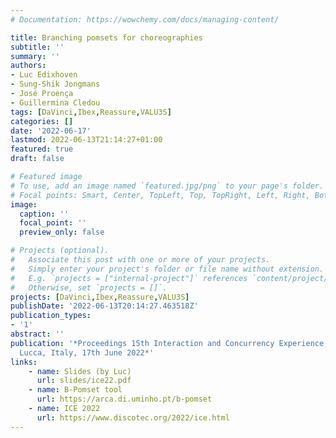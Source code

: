 ```yaml
---
# Documentation: https://wowchemy.com/docs/managing-content/

title: Branching pomsets for choreographies
subtitle: ''
summary: ''
authors:
- Luc Edixhoven
- Sung-Shik Jongmans
- José Proença
- Guillermina Cledou
tags: [DaVinci,Ibex,Reassure,VALU3S]
categories: []
date: '2022-06-17'
lastmod: 2022-06-13T21:14:27+01:00
featured: true
draft: false

# Featured image
# To use, add an image named `featured.jpg/png` to your page's folder.
# Focal points: Smart, Center, TopLeft, Top, TopRight, Left, Right, BottomLeft, Bottom, BottomRight.
image:
  caption: ''
  focal_point: ''
  preview_only: false

# Projects (optional).
#   Associate this post with one or more of your projects.
#   Simply enter your project's folder or file name without extension.
#   E.g. `projects = ["internal-project"]` references `content/project/deep-learning/index.md`.
#   Otherwise, set `projects = []`.
projects: [DaVinci,Ibex,Reassure,VALU3S]
publishDate: '2022-06-13T20:14:27.463518Z'
publication_types:
- '1'
abstract: ''
publication: '*Proceedings 15th Interaction and Concurrency Experience, ICE 2022,
  Lucca, Italy, 17th June 2022*'
links:
    - name: Slides (by Luc)
      url: slides/ice22.pdf
    - name: B-Pomset tool
      url: https://arca.di.uminho.pt/b-pomset
    - name: ICE 2022
      url: https://www.discotec.org/2022/ice.html
---
```

